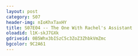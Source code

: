 ```yaml
---
layout: post 
category: S07 
header-img: nIoKhxTaxHY 
title: S07E04 -- The One With Rachel's Assistant 
oloadid: l1K-skJ7GXk 
gdriveid: 0B5Whx3bISzC5c3ZoZ3ZhbkVmZmc 
bgcolor: 9C2A61
--- 
```

<!--more--> 
